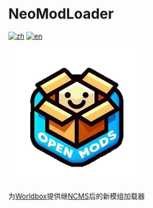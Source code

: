 ﻿# NeoModLoader

[![zh](https://img.shields.io/badge/zh-简体中文-red.svg)](README.md)
[![en](https://img.shields.io/badge/en-English-green.svg)](README.en.md)

![Icon](resources/logo.png)

为[Worldbox](http://www.superworldbox.com/)提供继[NCMS](https://denq04.github.io/ncms/)后的新模组加载器